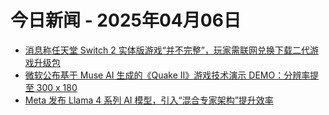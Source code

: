 # 今日新闻 - 2025年04月06日
- [消息称任天堂 Switch 2 实体版游戏“并不完整”，玩家需联网兑换下载二代游戏升级包](https://www.ithome.com/0/843/263.htm)
- [微软公布基于 Muse AI 生成的《Quake II》游戏技术演示 DEMO：分辨率提至 300 x 180](https://www.ithome.com/0/843/262.htm)
- [Meta 发布 Llama 4 系列 AI 模型，引入“混合专家架构”提升效率](https://www.ithome.com/0/843/261.htm)
